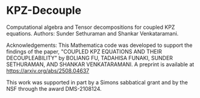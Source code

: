 # KPZ-Decouple
Computational algebra and Tensor decompositions for coupled KPZ equations. 
Authors: Sunder Sethuraman and Shankar Venkataramani.

Acknowledgements: This Mathematica code was developed to support the findings of the paper, "COUPLED KPZ EQUATIONS AND THEIR DECOUPLEABILITY"
by BOLIANG FU, TADAHISA FUNAKI, SUNDER SETHURAMAN, AND SHANKAR VENKATARAMANI. A preprint is available at https://arxiv.org/abs/2508.04637

This work was supported in part by a Simons sabbatical grant and by the NSF through the award DMS-2108124.
